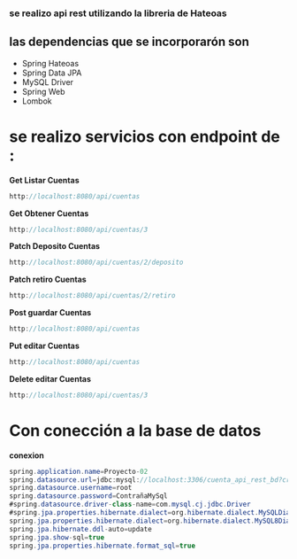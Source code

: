 ### se realizo api rest utilizando la libreria de Hateoas

## las dependencias que se incorporarón son 
- Spring Hateoas 
- Spring Data JPA 
- MySQL Driver 
- Spring Web
- Lombok

 # se realizo servicios con endpoint de : 
 
**Get Listar Cuentas**
```java
http://localhost:8080/api/cuentas
```
**Get Obtener Cuentas**
```java
http://localhost:8080/api/cuentas/3
```
**Patch Deposito Cuentas**
```java
http://localhost:8080/api/cuentas/2/deposito
```
**Patch retiro Cuentas**
```java
http://localhost:8080/api/cuentas/2/retiro
```
**Post guardar Cuentas**
```java
http://localhost:8080/api/cuentas
```
**Put editar Cuentas**
```java
http://localhost:8080/api/cuentas
```
**Delete editar Cuentas**
```java
http://localhost:8080/api/cuentas/3
```
# Con conección a la base de datos
**conexion**
```java
spring.application.name=Proyecto-02
spring.datasource.url=jdbc:mysql://localhost:3306/cuenta_api_rest_bd?createDatabaseIfNotExist=true
spring.datasource.username=root
spring.datasource.password=ContrañaMySql
#spring.datasource.driver-class-name=com.mysql.cj.jdbc.Driver
#spring.jpa.properties.hibernate.dialect=org.hibernate.dialect.MySQLDialect
spring.jpa.properties.hibernate.dialect=org.hibernate.dialect.MySQL8Dialect
spring.jpa.hibernate.ddl-auto=update
spring.jpa.show-sql=true
spring.jpa.properties.hibernate.format_sql=true
```
